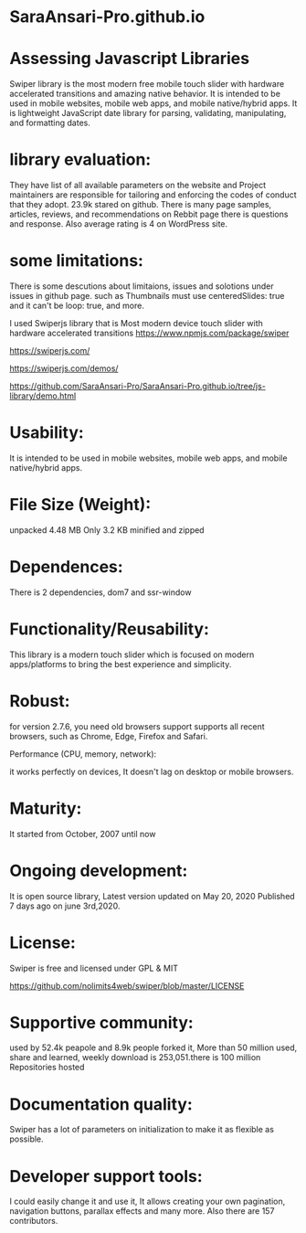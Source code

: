 # SaraAnsari-Pro.github.io


# Assessing Javascript Libraries

Swiper library is the most modern free mobile touch slider with hardware accelerated transitions and amazing native behavior. It is intended to be used in mobile websites, mobile web apps, and mobile native/hybrid apps. It is lightweight JavaScript date library for parsing, validating, manipulating, and formatting dates.

# library evaluation:
They have list of all available parameters on the website and Project maintainers are responsible for tailoring and enforcing the codes of conduct that they adopt. 23.9k stared on github.
There is many page samples, articles, reviews, and recommendations on Rebbit page there is questions and response. Also average rating is 4 on WordPress site.

# some limitations:

There is some descutions about limitaions, issues and solotions under issues in github page. such as 
Thumbnails must use centeredSlides: true and it can't be loop: true, and more.




I used Swiperjs library that is Most modern device touch slider with hardware accelerated transitions
https://www.npmjs.com/package/swiper

https://swiperjs.com/

https://swiperjs.com/demos/

https://github.com/SaraAnsari-Pro/SaraAnsari-Pro.github.io/tree/js-library/demo.html

# Usability:

It is intended to be used in mobile websites, mobile web apps, and mobile 
native/hybrid apps.

# File Size (Weight):

unpacked 4.48 MB
Only 3.2 KB minified and zipped

# Dependences:

There is 2 dependencies, dom7 and ssr-window

# Functionality/Reusability:

This library is a modern touch slider which is focused on modern apps/platforms to bring the
best experience and simplicity.

# Robust:

for version 2.7.6,  you need old browsers support
supports all recent browsers, such as Chrome, Edge, Firefox and Safari.

Performance (CPU, memory, network):

it works perfectly on devices, It doesn't lag on desktop or mobile browsers.

# Maturity:

It started from October, 2007 until now

# Ongoing development: 

It is open source library, Latest version updated on May 20, 2020
Published 7 days ago on june 3rd,2020. 

# License:

Swiper is free and licensed under GPL & MIT

https://github.com/nolimits4web/swiper/blob/master/LICENSE

# Supportive community:

used by 52.4k peapole and 8.9k people forked it, More than 50 million used, 
share and learned, weekly download is 253,051.there is 100 million Repositories hosted

# Documentation quality:

Swiper has a lot of parameters on initialization to make it as flexible as 
possible.

# Developer support tools:

I could easily change it and use it, It allows creating your own pagination, navigation buttons, parallax 
effects and many more. Also there are 157 contributors.
